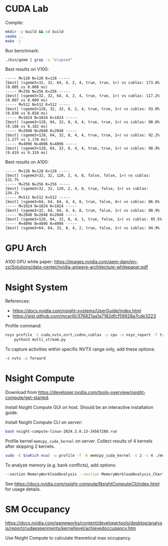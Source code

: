 # CUDA Lab

Compile:
```sh
mkdir -p build && cd build
cmake ..
make -j
```

Run benchmark:
```sh
./bin/gemm | grep -v "elapsed"
```

Best results on V100:
```
----- M=128 N=128 K=128 -----
[best] (sgemm3<32, 32, 64, 4, 2, 4, true, true, 1>) vs cublas: 173.8% (0.005 vs 0.008 ms)
----- M=256 N=256 K=256 -----
[best] (sgemm3<32, 32, 64, 4, 2, 4, true, true, 1>) vs cublas: 117.2% (0.007 vs 0.009 ms)
----- M=512 N=512 K=512 -----
[best] (sgemm3<128, 32, 32, 8, 2, 4, true, true, 1>) vs cublas: 93.8% (0.030 vs 0.028 ms)
----- M=1024 N=1024 K=1024 -----
[best] (sgemm3<128, 64, 32, 8, 4, 4, true, true, 1>) vs cublas: 98.0% (0.186 vs 0.182 ms)
----- M=2048 N=2048 K=2048 -----
[best] (sgemm3<128, 64, 32, 8, 4, 4, true, true, 1>) vs cublas: 92.2% (1.277 vs 1.178 ms)
----- M=4096 N=4096 K=4096 -----
[best] (sgemm3<128, 64, 32, 8, 4, 4, true, true, 1>) vs cublas: 98.9% (9.419 vs 9.319 ms)
```

Best results on A100:
```
----- M=128 N=128 K=128 -----
[best] (sgemm3<32, 32, 128, 2, 4, 8, false, false, 1>) vs cublas: 131.7%
----- M=256 N=256 K=256 -----
[best] (sgemm3<32, 32, 128, 2, 4, 8, true, false, 1>) vs cublas: 134.1%
----- M=512 N=512 K=512 -----
[best] (sgemm3<64, 64, 64, 4, 4, 8, true, false, 4>) vs cublas: 86.6%
----- M=1024 N=1024 K=1024 -----
[best] (sgemm3<32, 64, 64, 4, 4, 8, true, false, 1>) vs cublas: 88.9%
----- M=2048 N=2048 K=2048 -----
[best] (sgemm3<128, 64, 32, 8, 4, 1, true, false, 1>) vs cublas: 95.5%
----- M=4096 N=4096 K=4096 -----
[best] (sgemm3<64, 64, 32, 8, 4, 2, true, false, 1>) vs cublas: 94.9%
```

# GPU Arch

A100 GPU white paper: https://images.nvidia.com/aem-dam/en-zz/Solutions/data-center/nvidia-ampere-architecture-whitepaper.pdf

# Nsight System

References:
* https://docs.nvidia.com/nsight-systems/UserGuide/index.html
* https://gist.github.com/mcarilli/376821aa1a7182dfcf59928a7cde3223

Profile command:
```sh
nsys profile -t cuda,nvtx,osrt,cudnn,cublas -s cpu -o nsys_report -f true -e NSYS_NVTX_PROFILER_REGISTER_ONLY=0 --cudabacktrace=kernel --python-backtrace=cuda --python-sampling=true \
    python3 multi_stream.py
```

To capture activities within specific NVTX range only, add these options:
```sh
-c nvtx -p forward
```

# Nsight Compute

Download from https://developer.nvidia.com/tools-overview/nsight-compute/get-started.

Install Nsight Compute GUI on host. Should be an interactive installation guide.

Install Nsight Compute CLI on server:
```sh
bash nsight-compute-linux-2024.3.0.15-34567288.run
```

Profile kernel `memcpy_cuda_kernel` on server. Collect results of 4 kernels after skipping 2 kernels.
```sh
sudo -E $(which ncu) -o profile -f -k memcpy_cuda_kernel -s 2 -c 4 ./memcpy
```

To analyze memory (e.g. bank conflicts), add options:
```sh
--section MemoryWorkloadAnalysis --section MemoryWorkloadAnalysis_Chart --section MemoryWorkloadAnalysis_Tables
```

See https://docs.nvidia.com/nsight-compute/NsightComputeCli/index.html for usage details.

# SM Occupancy

https://docs.nvidia.com/gameworks/content/developertools/desktop/analysis/report/cudaexperiments/kernellevel/achievedoccupancy.htm

Use Nsight Compute to calculate theoretical max occupancy.



